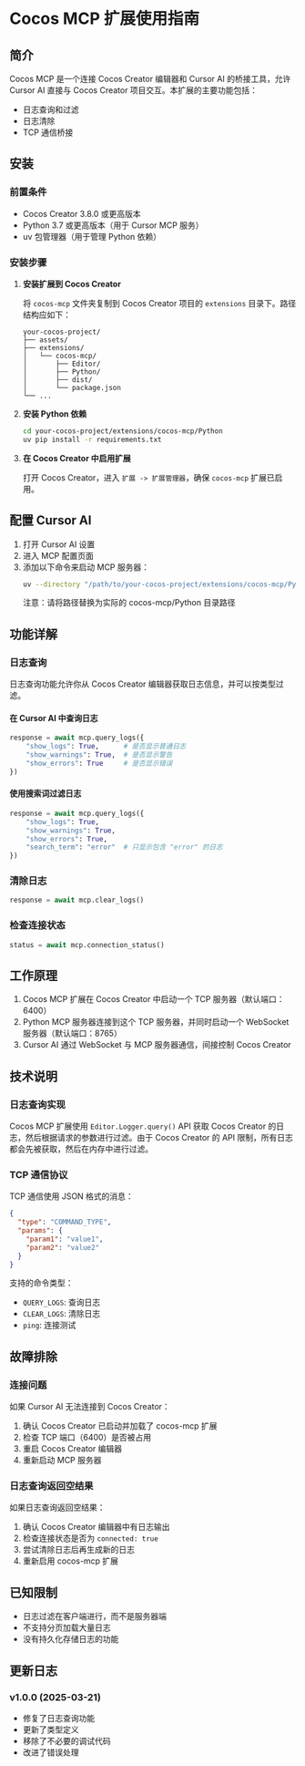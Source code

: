 # Cocos MCP 扩展使用指南

## 简介

Cocos MCP 是一个连接 Cocos Creator 编辑器和 Cursor AI 的桥接工具，允许 Cursor AI 直接与 Cocos Creator 项目交互。本扩展的主要功能包括：

- 日志查询和过滤
- 日志清除
- TCP 通信桥接

## 安装

### 前置条件

- Cocos Creator 3.8.0 或更高版本
- Python 3.7 或更高版本（用于 Cursor MCP 服务）
- uv 包管理器（用于管理 Python 依赖）

### 安装步骤

1. **安装扩展到 Cocos Creator**
   
   将 `cocos-mcp` 文件夹复制到 Cocos Creator 项目的 `extensions` 目录下。路径结构应如下：
   ```
   your-cocos-project/
   ├── assets/
   ├── extensions/
   │   └── cocos-mcp/
   │       ├── Editor/
   │       ├── Python/
   │       ├── dist/
   │       └── package.json
   └── ...
   ```

2. **安装 Python 依赖**
   
   ```bash
   cd your-cocos-project/extensions/cocos-mcp/Python
   uv pip install -r requirements.txt
   ```

3. **在 Cocos Creator 中启用扩展**
   
   打开 Cocos Creator，进入 `扩展 -> 扩展管理器`，确保 `cocos-mcp` 扩展已启用。

## 配置 Cursor AI

1. 打开 Cursor AI 设置
2. 进入 MCP 配置页面
3. 添加以下命令来启动 MCP 服务器：
   ```bash
   uv --directory "/path/to/your-cocos-project/extensions/cocos-mcp/Python" run server.py
   ```
   注意：请将路径替换为实际的 cocos-mcp/Python 目录路径

## 功能详解

### 日志查询

日志查询功能允许你从 Cocos Creator 编辑器获取日志信息，并可以按类型过滤。

#### 在 Cursor AI 中查询日志

```python
response = await mcp.query_logs({
    "show_logs": True,      # 是否显示普通日志
    "show_warnings": True,  # 是否显示警告
    "show_errors": True     # 是否显示错误
})
```

#### 使用搜索词过滤日志

```python
response = await mcp.query_logs({
    "show_logs": True,
    "show_warnings": True,
    "show_errors": True,
    "search_term": "error"  # 只显示包含 "error" 的日志
})
```

### 清除日志

```python
response = await mcp.clear_logs()
```

### 检查连接状态

```python
status = await mcp.connection_status()
```

## 工作原理

1. Cocos MCP 扩展在 Cocos Creator 中启动一个 TCP 服务器（默认端口：6400）
2. Python MCP 服务器连接到这个 TCP 服务器，并同时启动一个 WebSocket 服务器（默认端口：8765）
3. Cursor AI 通过 WebSocket 与 MCP 服务器通信，间接控制 Cocos Creator

## 技术说明

### 日志查询实现

Cocos MCP 扩展使用 `Editor.Logger.query()` API 获取 Cocos Creator 的日志，然后根据请求的参数进行过滤。由于 Cocos Creator 的 API 限制，所有日志都会先被获取，然后在内存中进行过滤。

### TCP 通信协议

TCP 通信使用 JSON 格式的消息：

```json
{
  "type": "COMMAND_TYPE",
  "params": {
    "param1": "value1",
    "param2": "value2"
  }
}
```

支持的命令类型：
- `QUERY_LOGS`: 查询日志
- `CLEAR_LOGS`: 清除日志
- `ping`: 连接测试

## 故障排除

### 连接问题

如果 Cursor AI 无法连接到 Cocos Creator：

1. 确认 Cocos Creator 已启动并加载了 cocos-mcp 扩展
2. 检查 TCP 端口（6400）是否被占用
3. 重启 Cocos Creator 编辑器
4. 重新启动 MCP 服务器

### 日志查询返回空结果

如果日志查询返回空结果：

1. 确认 Cocos Creator 编辑器中有日志输出
2. 检查连接状态是否为 `connected: true`
3. 尝试清除日志后再生成新的日志
4. 重新启用 cocos-mcp 扩展

## 已知限制

- 日志过滤在客户端进行，而不是服务器端
- 不支持分页加载大量日志
- 没有持久化存储日志的功能

## 更新日志

### v1.0.0 (2025-03-21)
- 修复了日志查询功能
- 更新了类型定义
- 移除了不必要的调试代码
- 改进了错误处理 